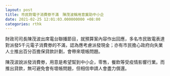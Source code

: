 ```yaml
---
layout: post
title: 市民對電子消費劵不滿　陳茂波稱用意冀助中小企
date: 2021-02-25 12:01:03.000000000 +08:00
categories: rthk
---
```


財政司司長陳茂波出席電台聯播節目，就預算案內容作出回應，多名市民致電表達對派發5千元電子消費劵的不滿，認為應考慮派發現金；亦有市民擔心政府向失業人士推出百分百擔保貸款計劃，會帶來壞帳問題。

陳茂波說派發消費劵，用意是希望幫到中小企，零售，餐飲等受疫情影響行業。而推出貸款，無可避免會有壞帳問題，但相信申請人會盡力償還。

